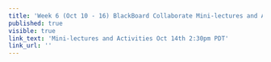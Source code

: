 ```yaml
---
title: 'Week 6 (Oct 10 - 16) BlackBoard Collaborate Mini-lectures and Activities'
published: true
visible: true
link_text: 'Mini-lectures and Activities Oct 14th 2:30pm PDT'
link_url: ''
---
```

